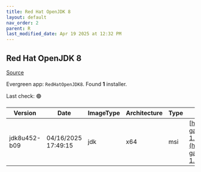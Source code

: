 ```yaml
---
title: Red Hat OpenJDK 8
layout: default
nav_order: 2
parent: R
last_modified_date: Apr 19 2025 at 12:32 PM
---
```


## Red Hat OpenJDK 8

[Source](https://developers.redhat.com/products/openjdk/overview)

Evergreen app: `RedHatOpenJDK8`. Found **1** installer.

Last check: 🟢

| Version      | Date                | ImageType | Architecture | Type | URI                                                                                                                                                                                                                                                                          |
| ------------ | ------------------- | --------- | ------------ | ---- | ---------------------------------------------------------------------------------------------------------------------------------------------------------------------------------------------------------------------------------------------------------------------------- |
| jdk8u452-b09 | 04/16/2025 17:49:15 | jdk       | x64          | msi  | [https://developers.redhat.com/content-gateway/file/pub/openjdk/adoptium/April_2025/java-1.8.0-openjdk-1.8.0.452.b09-1.win.x86_64.msi](https://developers.redhat.com/content-gateway/file/pub/openjdk/adoptium/April_2025/java-1.8.0-openjdk-1.8.0.452.b09-1.win.x86_64.msi) |
